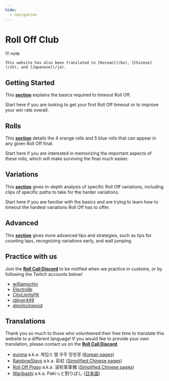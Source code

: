 ```yaml
---
hide:
  - navigation
---
```


# Roll Off Club

!!! note

    This website has also been translated to [Korean](/ko), [Chinese](/zh), and [Japanese](/ja).

## Getting Started

This [**section**](getting-started/index.md) explains the basics required to timeout Roll Off.

Start here if you are looking to get your first Roll Off timeout or to improve your win rate overall.

## Rolls

This [**section**](rolls/index.md) details the 4 orange rolls and 5 blue rolls that can appear in any given Roll Off final.

Start here if you are interested in memorizing the important aspects of these rolls, which will make surviving the final much easier.

## Variations

This [**section**](variations/index.md) gives in-depth analysis of specific Roll Off variations, including clips of specific paths to take for the harder variations.

Start here if you are familiar with the basics and are trying to learn how to timeout the hardest variations Roll Off has to offer.

## Advanced

This [**section**](advanced/index.md) gives more advanced tips and strategies, such as tips for counting laps, recognizing variations early, and wall jumping.

## Practice with us

Join the [**Roll Call Discord**][RollCallDiscord] to be notified when we practice in customs, or by following the Twitch accounts below!

* [williamschiv](https://www.twitch.tv/williamschiv)
* [Electro8k](https://www.youtube.com/@Electro8k)
* [CityLimitsPK](https://www.twitch.tv/citylimitspk)
* [jdever449](https://www.twitch.tv/jdever449)
* [alexjlockwood](https://www.twitch.tv/alexjlockwood)

## Translations

Thank you so much to those who volunteered their free time to translate this website to a different language! If you would like to provide your own translation, please contact us on the [**Roll Call Discord**][RollCallDiscord].

* [eunma](https://github.com/qutrits) a.k.a. 제임스 웹 우주 망원경 ([Korean pages](/ko))
* [RainbowStays](https://twitter.com/RainbowStays) a.k.a. 彩虹 ([Simplified Chinese pages](/zh))
* [Roll Off Piggy](https://space.bilibili.com/476949409) a.k.a. 滚轮笨笨猪 ([Simplified Chinese pages](/zh))
* [Waribashi](https://twitter.com/Paki_waribashi) a.k.a. Pakiっと割りばし ([日本語](/ja))

[RollCallDiscord]: <https://discord.gg/xf9D89Hfxa> "Roll Call Discord"
